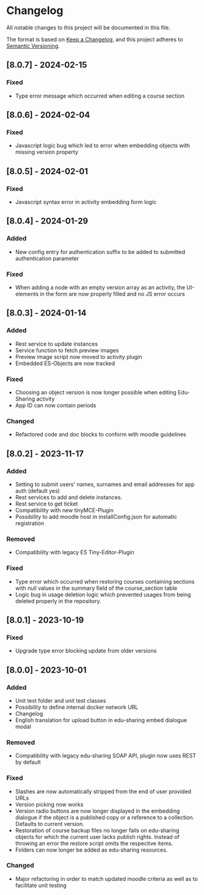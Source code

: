 # Changelog

All notable changes to this project will be documented in this file.

The format is based on [Keep a Changelog](https://keepachangelog.com/en/1.0.0/),
and this project adheres to [Semantic Versioning](https://semver.org/spec/v2.0.0.html).

## [8.0.7] - 2024-02-15

### Fixed

- Type error message which occurred when editing a course section

## [8.0.6] - 2024-02-04

### Fixed

- Javascript logic bug which led to error when embedding objects with missing version property 

## [8.0.5] - 2024-02-01

### Fixed

- Javascript syntax error in activity embedding form logic

## [8.0.4] - 2024-01-29

### Added

- New config entry for authentication suffix to be added to submitted authentication parameter

### Fixed

- When adding a node with an empty version array as an activity, the UI-elements in the form are now properly filled and no JS error occurs

## [8.0.3] - 2024-01-14

### Added 

- Rest service to update instances
- Service function to fetch preview images
- Preview image script now moved to activity plugin
- Embedded ES-Objects are now tracked

### Fixed

- Choosing an object version is now longer possible when editing Edu-Sharing activity
- App ID can now contain periods

### Changed

- Refactored code and doc blocks to conform with moodle guidelines 

## [8.0.2] - 2023-11-17

### Added

- Setting to submit users' names, surnames and email addresses for app auth (default yes)
- Rest services to add and delete instances.
- Rest service to get ticket
- Compatibility with new tinyMCE-Plugin
- Possibility to add moodle host in installConfig.json for automatic registration

### Removed

- Compatibility with legacy ES Tiny-Editor-Plugin

### Fixed

- Type error which occurred when restoring courses containing sections with null values in the summary field of the course_section table
- Logic bug in usage deletion logic which prevented usages from being deleted properly in the repository.

##  [8.0.1] - 2023-10-19

### Fixed

- Upgrade type error blocking update from older versions

##  [8.0.0] - 2023-10-01

### Added

- Unit test folder and unit test classes
- Possibility to define internal docker network URL
- Changelog
- English translation for upload button in edu-sharing embed dialogue modal 

### Removed

- Compatibility with legacy edu-sharing SOAP API, plugin now uses REST by default

### Fixed

- Slashes are now automatically stripped from the end of user provided URLs
- Version picking now works
- Version radio buttons are now longer displayed in the embedding dialogue if the object is a published copy or a reference to a collection. Defaults to current version.
- Restoration of course backup files no longer fails on edu-sharing objects for which the current user lacks publish rights. Instead of throwing an error the restore script omits the respective items.
- Folders can now longer be added as edu-sharing resources. 

### Changed

- Major refactoring in order to match updated moodle criteria as well as to facilitate unit testing